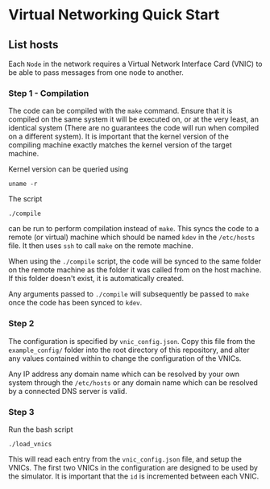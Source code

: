 # Virtual Networking Quick Start

## List hosts

Each `Node` in the network requires a Virtual Network Interface Card (VNIC)
to be able to pass messages from one node to another.

### Step 1 - Compilation
The code can be compiled with the `make` command. Ensure that it is compiled
on the same system it will be executed on, or at the very least, an identical
system 
(There are no guarantees the code will run when compiled on a 
different system). It is important that the kernel version 
of the compiling machine
exactly matches the kernel version of the target machine.

Kernel version can be queried using
```
uname -r
```

The script 
```
./compile
```
can be run to perform compilation instead of `make`. This syncs the code
to a remote (or virtual) machine which should be named `kdev` in the
`/etc/hosts` file.
It then uses `ssh` to call `make` on the remote machine.

When using the `./compile` script, the code will be synced to the same
folder on the remote machine as the folder it was called from on the host
machine. If this folder doesn't exist, it is automatically created.

Any arguments passed to `./compile` will subsequently be passed to `make`
once the code has been synced to `kdev`.

### Step 2
The configuration is specified by `vnic_config.json`. Copy this file from the
`example_config/` folder into the root directory of this repository, and alter any values
contained within to change the configuration of the VNICs.

Any IP address any domain name which can be resolved by your own system through
the `/etc/hosts` or any domain name which can be resolved by a connected
DNS server is valid.

### Step 3
Run the bash script
```
./load_vnics
```
This will read each entry from the
`vnic_config.json` file, and setup the VNICs. The first two VNICs in the
configuration are designed to be used by the simulator.
It is important that the `id` is incremented between each VNIC.
